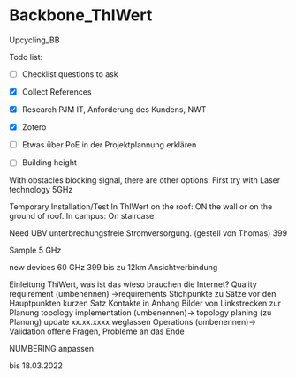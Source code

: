 # Backbone_ThIWert
Upcycling_BB 

Todo list:
- [ ] Checklist questions to ask
- [x] Collect References
- [x] Research PJM IT, Anforderung des Kundens, NWT
- [x] Zotero
- [ ] Etwas über PoE in der Projektplannung erklären

- [ ] Building height

With obstacles blocking signal, there are other options:
First try with Laser technology 5GHz

Temporary Installation/Test
In ThIWert on the roof: ON the wall or on the ground of roof.
In campus: On staircase

Need UBV unterbrechungsfreie Stromversorgung. (gestell von Thomas)
399

Sample 5 GHz

new devices 60 GHz 399 bis zu 12km Ansichtverbindung

Einleitung
ThiWert, was ist das
wieso brauchen die Internet?
Quality requirement (umbenennen) ->requirements
Stichpunkte zu Sätze
vor den Hauptpunkten kurzen Satz
Kontakte in Anhang 
Bilder von Linkstrecken zur Planung
topology implementation (umbenennen)-> topology planing (zu Planung)
update xx.xx.xxxx weglassen
Operations (umbenennen)-> Validation 
offene Fragen, Probleme an das Ende

NUMBERING anpassen

bis 18.03.2022
